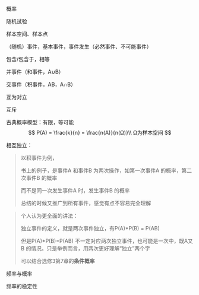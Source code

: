 概率  



随机试验  

样本空间、样本点  

（随机）事件，基本事件，事件发生（必然事件、不可能事件）    



包含/包含于，相等  

并事件（和事件，A∪B）    

交事件（积事件，AB，A∩B）  



互为对立  

互斥  



古典概率模型：有限，等可能  
$$
P(A) = \frac{k}{n} = \frac{n(A)}{n(Ω)}\\
Ω为样本空间
$$

相互独立：   

> 以积事件为例， 
>
> 书上的例子，是事件A 和事件B 为两次操作，如第一次事件A 的概率，第二次事件B 的概率 
>
> 而不是同一次发生事件A 时，发生事件B 的概率    
>
> 总结的时候又推广到所有事件，感觉有点不容易完全理解  

> 个人认为更全面的讲法：
>
> 独立事件的定义，就是两次事件独立，有P(A)*P(B) = P(AB)  
>
> 但是P(A)*P(B)=P(AB) 不一定对应两次独立事件，也可能是一次中，既A又B 的情况。只是举例而言，用两次更好理解“独立”两个字      
>
> 可以结合选修3第7章的**条件概率**    





频率与概率  

频率的稳定性  




